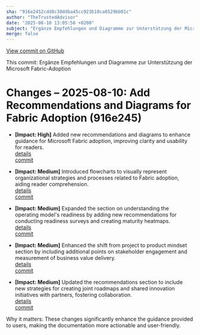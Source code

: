 ```yaml
---
sha: "916e2452cdd8c30ddba45cc923b10ca6529bb01c"
author: "TheTrustedAdvisor"
date: "2025-08-10 13:05:56 +0200"
subject: "Ergänze Empfehlungen und Diagramme zur Unterstützung der Microsoft Fabric-Adoption"
merge: false
---
```


[View commit on GitHub](https://github.com/TheTrustedAdvisor/FabricAdoptionFramework/commit/916e2452cdd8c30ddba45cc923b10ca6529bb01c)

This commit: Ergänze Empfehlungen und Diagramme zur Unterstützung der Microsoft Fabric-Adoption

# Changes – 2025-08-10: Add Recommendations and Diagrams for Fabric Adoption (916e245)

- **[Impact: High]** Added new recommendations and diagrams to enhance guidance for Microsoft Fabric adoption, improving clarity and usability for readers.  
   [details](/docs/about/changes/2025-08-10-prepare-your-organization)  
   [commit](https://github.com/TheTrustedAdvisor/FabricAdoptionFramework/commit/916e2452cdd8c30ddba45cc923b10ca6529bb01c)

- **[Impact: Medium]** Introduced flowcharts to visually represent organizational strategies and processes related to Fabric adoption, aiding reader comprehension.  
   [details](/docs/about/changes/2025-08-10-prepare-your-organization)  
   [commit](https://github.com/TheTrustedAdvisor/FabricAdoptionFramework/commit/916e2452cdd8c30ddba45cc923b10ca6529bb01c)

- **[Impact: Medium]** Expanded the section on understanding the operating model's readiness by adding new recommendations for conducting readiness surveys and creating maturity heatmaps.  
   [details](/docs/about/changes/2025-08-10-prepare-your-organization)  
   [commit](https://github.com/TheTrustedAdvisor/FabricAdoptionFramework/commit/916e2452cdd8c30ddba45cc923b10ca6529bb01c)

- **[Impact: Medium]** Enhanced the shift from project to product mindset section by including additional points on stakeholder engagement and measurement of business value delivery.  
   [details](/docs/about/changes/2025-08-10-prepare-your-organization)  
   [commit](https://github.com/TheTrustedAdvisor/FabricAdoptionFramework/commit/916e2452cdd8c30ddba45cc923b10ca6529bb01c)

- **[Impact: Medium]** Updated the recommendations section to include new strategies for creating joint roadmaps and shared innovation initiatives with partners, fostering collaboration.  
   [details](/docs/about/changes/2025-08-10-prepare-your-organization)  
   [commit](https://github.com/TheTrustedAdvisor/FabricAdoptionFramework/commit/916e2452cdd8c30ddba45cc923b10ca6529bb01c)

Why it matters: These changes significantly enhance the guidance provided to users, making the documentation more actionable and user-friendly.
